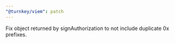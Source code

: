 ```yaml
---
"@turnkey/viem": patch
---
```


Fix object returned by signAuthorization to not include duplicate 0x prefixes.
